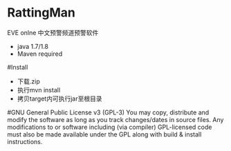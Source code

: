 # RattingMan

EVE onlne 中文预警频道预警软件

 - java 1.7/1.8
 - Maven required
 
#Install

  - 下载.zip
  - 执行mvn install
  - 拷贝target内可执行jar至根目录

#GNU General Public License v3 (GPL-3)
    You may copy, distribute and modify the software as long as you track changes/dates in source files. Any modifications to or software including (via compiler) GPL-licensed code must also be made available under the GPL along with build & install instructions.

